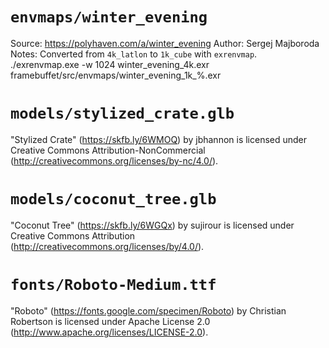 # `envmaps/winter_evening`

Source: https://polyhaven.com/a/winter_evening
Author: Sergej Majboroda
Notes: Converted from `4k_latlon` to `1k_cube` with `exrenvmap`.
./exrenvmap.exe -w 1024 winter_evening_4k.exr framebuffet/src/envmaps/winter_evening_1k_%.exr

# `models/stylized_crate.glb`

"Stylized Crate" (https://skfb.ly/6WMOQ) by jbhannon is licensed under Creative Commons Attribution-NonCommercial (http://creativecommons.org/licenses/by-nc/4.0/).

# `models/coconut_tree.glb`

"Coconut Tree" (https://skfb.ly/6WGQx) by sujirour is licensed under Creative Commons Attribution (http://creativecommons.org/licenses/by/4.0/).

# `fonts/Roboto-Medium.ttf`

"Roboto" (https://fonts.google.com/specimen/Roboto) by Christian Robertson is licensed under Apache License 2.0 (http://www.apache.org/licenses/LICENSE-2.0).
